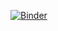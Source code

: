 [![Binder](https://mybinder.org/badge_logo.svg)](https://mybinder.org/v2/gh/stevetsa/docker/70476143d22cf3736fdb6cc64894ace95de77a6a)
